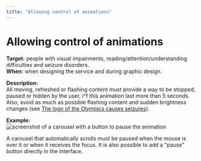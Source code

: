 ```yaml
---
title: "Allowing control of animations"
---
```


# Allowing control of animations

**Target:** people with visual impairments, reading/attention/understanding difficulties and seizure disorders.  
**When:** when designing the service and during graphic design.

**Description:**  
All moving, refreshed or flashing content must provide a way to be stopped, paused or hidden by the user, i^f this animation last more than 5 seconds.
Also, avoid as much as possible flashing content and sudden brightness changes (see [The logo of the Olympics causes seizures](http://news.bbc.co.uk/2/hi/uk_news/england/london/6724245.stm)).

**Example:**  
![screenshot of a carousel with a button to pause the animation](../../images/carrousel.png)  

A carousel that automatically scrolls must be paused when the mouse is over it or when it receives the focus.
It is also possible to add a “pause” button directly in the interface.
